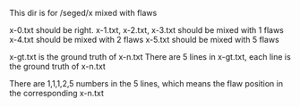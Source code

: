 This dir is for /seged/x mixed with flaws

x-0.txt should be right.
x-1.txt, x-2.txt, x-3.txt should be mixed with 1 flaws
x-4.txt should be mixed with 2 flaws
x-5.txt should be mixed with 5 flaws

x-gt.txt is the ground truth of x-n.txt
There are 5 lines in x-gt.txt, each line is the ground truth of x-n.txt

There are 1,1,1,2,5 numbers in the 5 lines, which means the flaw position in the corresponding x-n.txt

